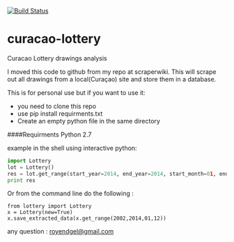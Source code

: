 [![Build Status](https://travis-ci.org/royendgel/curacao-lottery.png?branch=master)](https://travis-ci.org/royendgel/curacao-lottery)


curacao-lottery
===============

Curacao Lottery drawings analysis

I moved this code to github from my repo at scraperwiki.
This will scrape out all drawings from a local(Curaçao) site and store them in a database.

This is for personal use but if you want to use it: 
* you need to clone this repo
* use pip install requirments.txt 
* Create an empty python file in the same directory

####Requirments
Python 2.7

example in the shell using interactive python: 
```python
import Lottery
lot = Lottery()
res = lot.get_range(start_year=2014, end_year=2014, start_month=01, end_month=01)
print res
```

Or from the command line do the following :

```shell
from lottery import Lottery 
x = Lottery(new=True)
x.save_extracted_data(x.get_range(2002,2014,01,12))
```

any question : royendgel@gmail.com
